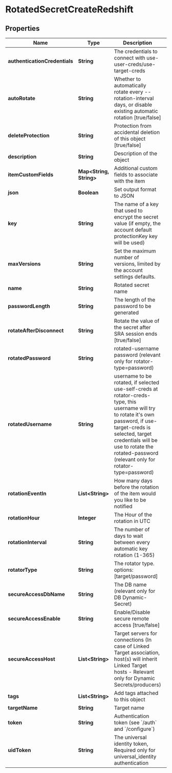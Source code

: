

# RotatedSecretCreateRedshift


## Properties

| Name | Type | Description | Notes |
|------------ | ------------- | ------------- | -------------|
|**authenticationCredentials** | **String** | The credentials to connect with use-user-creds/use-target-creds |  [optional] |
|**autoRotate** | **String** | Whether to automatically rotate every --rotation-interval days, or disable existing automatic rotation [true/false] |  [optional] |
|**deleteProtection** | **String** | Protection from accidental deletion of this object [true/false] |  [optional] |
|**description** | **String** | Description of the object |  [optional] |
|**itemCustomFields** | **Map&lt;String, String&gt;** | Additional custom fields to associate with the item |  [optional] |
|**json** | **Boolean** | Set output format to JSON |  [optional] |
|**key** | **String** | The name of a key that used to encrypt the secret value (if empty, the account default protectionKey key will be used) |  [optional] |
|**maxVersions** | **String** | Set the maximum number of versions, limited by the account settings defaults. |  [optional] |
|**name** | **String** | Rotated secret name |  |
|**passwordLength** | **String** | The length of the password to be generated |  [optional] |
|**rotateAfterDisconnect** | **String** | Rotate the value of the secret after SRA session ends [true/false] |  [optional] |
|**rotatedPassword** | **String** | rotated-username password (relevant only for rotator-type&#x3D;password) |  [optional] |
|**rotatedUsername** | **String** | username to be rotated, if selected use-self-creds at rotator-creds-type, this username will try to rotate it&#39;s own password, if use-target-creds is selected, target credentials will be use to rotate the rotated-password (relevant only for rotator-type&#x3D;password) |  [optional] |
|**rotationEventIn** | **List&lt;String&gt;** | How many days before the rotation of the item would you like to be notified |  [optional] |
|**rotationHour** | **Integer** | The Hour of the rotation in UTC |  [optional] |
|**rotationInterval** | **String** | The number of days to wait between every automatic key rotation (1-365) |  [optional] |
|**rotatorType** | **String** | The rotator type. options: [target/password] |  |
|**secureAccessDbName** | **String** | The DB name (relevant only for DB Dynamic-Secret) |  [optional] |
|**secureAccessEnable** | **String** | Enable/Disable secure remote access [true/false] |  [optional] |
|**secureAccessHost** | **List&lt;String&gt;** | Target servers for connections (In case of Linked Target association, host(s) will inherit Linked Target hosts - Relevant only for Dynamic Secrets/producers) |  [optional] |
|**tags** | **List&lt;String&gt;** | Add tags attached to this object |  [optional] |
|**targetName** | **String** | Target name |  |
|**token** | **String** | Authentication token (see &#x60;/auth&#x60; and &#x60;/configure&#x60;) |  [optional] |
|**uidToken** | **String** | The universal identity token, Required only for universal_identity authentication |  [optional] |



